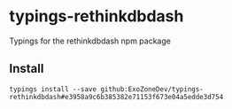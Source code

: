 # typings-rethinkdbdash
Typings for the rethinkdbdash npm package

## Install
`typings install --save github:ExoZoneDev/typings-rethinkdbdash#e3958a9c6b385382e71153f673e04a5edde3d754`
